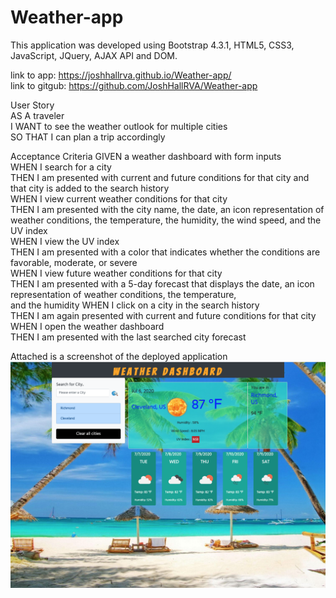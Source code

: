 # Weather-app

This application was developed using Bootstrap 4.3.1, HTML5, CSS3, JavaScript, JQuery, AJAX API and DOM.<br>

link to app: https://joshhallrva.github.io/Weather-app/<br>
link to gitgub: https://github.com/JoshHallRVA/Weather-app<br>

User Story<br>
AS A traveler<br>
I WANT to see the weather outlook for multiple cities<br>
SO THAT I can plan a trip accordingly<br>

Acceptance Criteria
GIVEN a weather dashboard with form inputs<br>
WHEN I search for a city<br>
THEN I am presented with current and future conditions for that city and that city is added to the search history<br>
WHEN I view current weather conditions for that city<br>
THEN I am presented with the city name, the date, an icon representation of weather conditions, the temperature, the humidity, the wind speed, and the UV index<br>
WHEN I view the UV index<br>
THEN I am presented with a color that indicates whether the conditions are favorable, moderate, or severe<br>
WHEN I view future weather conditions for that city<br>
THEN I am presented with a 5-day forecast that displays the date, an icon representation of weather conditions, the temperature, <br>and the humidity
WHEN I click on a city in the search history<br>
THEN I am again presented with current and future conditions for that city<br>
WHEN I open the weather dashboard<br>
THEN I am presented with the last searched city forecast<br>

Attached is a screenshot of the deployed application<br>
![](scrn.png)
